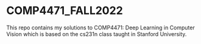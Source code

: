 # COMP4471_FALL2022

This repo contains my solutions to COMP4471: Deep Learning in Computer Vision which is based on the cs231n class taught in Stanford University.  
